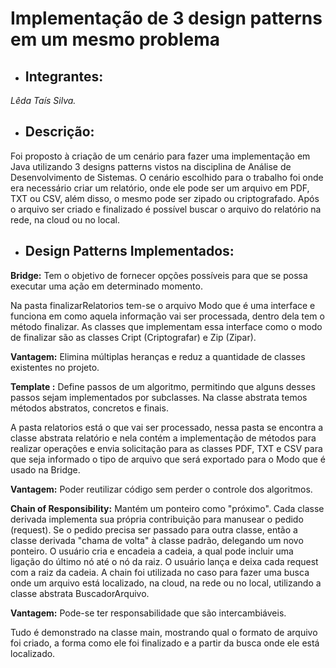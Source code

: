 # Implementação de 3 design patterns em um mesmo problema

* ## **Integrantes:**
 
_Lêda Taís Silva._  

* ## **Descrição**:

Foi proposto à criação de um cenário para fazer uma implementação em Java utilizando 3 designs patterns vistos na disciplina de Análise de Desenvolvimento de Sistemas. 
O cenário escolhido para o trabalho foi onde era necessário criar um relatório, onde ele pode ser um arquivo em PDF, TXT ou CSV, além disso, o mesmo pode ser zipado ou criptografado. Após o arquivo ser criado e finalizado é possível buscar o arquivo do relatório na rede, na cloud ou no local.


* ## **Design Patterns Implementados**:

**Bridge:** Tem o objetivo de fornecer opções possíveis para que se possa executar uma ação em determinado momento.

Na pasta finalizarRelatorios tem-se o arquivo Modo que é uma interface e funciona em como aquela informação vai ser processada, dentro dela tem o método finalizar. As classes que implementam essa interface como o modo de finalizar são as classes  Cript (Criptografar) e Zip (Zipar). 

**Vantagem:** Elimina múltiplas heranças e reduz a quantidade de classes existentes no projeto.

**Template :** Define passos de um algoritmo, permitindo que alguns desses passos sejam implementados por subclasses. Na classe abstrata temos métodos abstratos, concretos e finais.  

A pasta relatorios está o que vai ser processado, nessa pasta se encontra a classe abstrata relatório e nela contém a implementação de métodos para realizar operações e envia solicitação para as classes PDF, TXT e CSV para que seja informado o tipo de arquivo que será exportado para o Modo que é usado na Bridge. 

**Vantagem:** Poder reutilizar código sem perder o controle dos algoritmos. 

**Chain of Responsibility:** Mantém um ponteiro como "próximo". Cada classe derivada implementa sua própria contribuição para manusear o pedido (request). Se o pedido precisa ser passado para outra classe, então a classe derivada "chama de volta" à classe padrão, delegando um novo ponteiro.  O usuário cria e encadeia a cadeia, a qual pode incluir uma ligação do último nó até o nó da raiz. O usuário lança e deixa cada request com a raiz da cadeia. 
A chain foi utilizada  no caso para fazer  uma busca onde um arquivo está localizado, na cloud, na rede ou no local, utilizando a classe abstrata BuscadorArquivo.  

**Vantagem:** Pode-se ter responsabilidade que são intercambiáveis.

Tudo é demonstrado na classe main, mostrando qual o formato de arquivo foi criado, a forma como ele foi finalizado e a partir da busca onde ele está localizado.